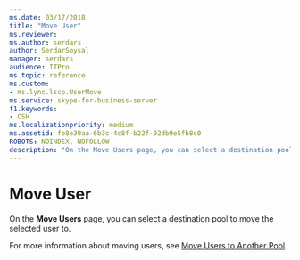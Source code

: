 ```yaml
---
ms.date: 03/17/2018
title: "Move User"
ms.reviewer: 
ms.author: serdars
author: SerdarSoysal
manager: serdars
audience: ITPro
ms.topic: reference
ms.custom:
- ms.lync.lscp.UserMove
ms.service: skype-for-business-server
f1.keywords:
- CSH
ms.localizationpriority: medium
ms.assetid: fb8e30aa-6b3c-4c8f-b22f-02db9e5fb8c0
ROBOTS: NOINDEX, NOFOLLOW
description: "On the Move Users page, you can select a destination pool to move the selected user to."
---
```


# Move User

On the **Move Users** page, you can select a destination pool to move the selected user to.

For more information about moving users, see [Move Users to Another Pool](/previous-versions/office/lync-server-2013/lync-server-2013-move-users-to-another-pool).
